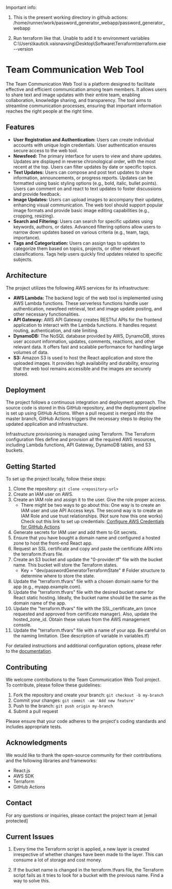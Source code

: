 Important info:

1. This is the present working directory in github actions:
    /home/runner/work/password_generator_webapp/password_generator_webapp

2. Run terraform like that. Unable to add it to environment variables
    C:\Users\kautick.vaisnavsing\Desktop\Software\Terraform\terraform.exe --version


# Team Communication Web Tool

The Team Communication Web Tool is a platform designed to facilitate effective and efficient communication among team members. It allows users to share text and image updates with their entire team, enabling collaboration, knowledge sharing, and transparency. The tool aims to streamline communication processes, ensuring that important information reaches the right people at the right time.

## Features

- **User Registration and Authentication:** Users can create individual accounts with unique login credentials. User authentication ensures secure access to the web tool.
- **Newsfeed:** The primary interface for users to view and share updates. Updates are displayed in reverse chronological order, with the most recent at the top. Users can filter updates by date or specific topics.
- **Text Updates:** Users can compose and post text updates to share information, announcements, or progress reports. Updates can be formatted using basic styling options (e.g., bold, italic, bullet points). Users can comment on and react to text updates to foster discussions and provide feedback.
- **Image Updates:** Users can upload images to accompany their updates, enhancing visual communication. The web tool should support popular image formats and provide basic image editing capabilities (e.g., cropping, resizing).
- **Search and Filtering:** Users can search for specific updates using keywords, authors, or dates. Advanced filtering options allow users to narrow down updates based on various criteria (e.g., team, tags, importance).
- **Tags and Categorization:** Users can assign tags to updates to categorize them based on topics, projects, or other relevant classifications. Tags help users quickly find updates related to specific subjects.

## Architecture

The project utilizes the following AWS services for its infrastructure:

- **AWS Lambda:** The backend logic of the web tool is implemented using AWS Lambda functions. These serverless functions handle user authentication, newsfeed retrieval, text and image update posting, and other necessary functionalities.
- **API Gateway:** AWS API Gateway creates RESTful APIs for the frontend application to interact with the Lambda functions. It handles request routing, authentication, and rate limiting.
- **DynamoDB:** The NoSQL database provided by AWS, DynamoDB, stores user account information, updates, comments, reactions, and other relevant data. It offers fast and scalable performance for handling large volumes of data.
- **S3:** Amazon S3 is used to host the React application and store the uploaded images. It provides high availability and durability, ensuring that the web tool remains accessible and the images are securely stored.

## Deployment

The project follows a continuous integration and deployment approach. The source code is stored in this GitHub repository, and the deployment pipeline is set up using GitHub Actions. When a pull request is merged into the master branch, GitHub Actions triggers the necessary steps to deploy the updated application and infrastructure.

Infrastructure provisioning is managed using Terraform. The Terraform configuration files define and provision all the required AWS resources, including Lambda functions, API Gateway, DynamoDB tables, and S3 buckets.


## Getting Started

To set up the project locally, follow these steps:

1. Clone the repository: `git clone <repository-url>`
2. Create an IAM user on AWS.
3. Create an IAM role and assign it to the user. Give the role proper access.
   - There might be two ways to go about this: One way is to create an IAM user and use API Access keys.
     The second way is to create an IAM Role and use trust relationships. (Not sure how this one works)
     Check out this link to set up credentials: [Configure AWS Credentials for GitHub Actions](https://github.com/marketplace/actions/configure-aws-credentials-for-github-actions)
4. Generate secrets for IAM user and add them to Git secrets.
5. Ensure that you have bought a domain name and configured a hosted zone to host the front-end React app.
6. Request an SSL certificate and copy and paste the certificate ARN into the terraform.tfvars file.
7. Create an S3 bucket and update the "0-provider.tf" file with the bucket name. This bucket will store the Terraform states.
   - Key = "dev/passwordGeneratorTerraformState" # Folder structure to determine where to store the state.
8. Update the "terraform.tfvars" file with a chosen domain name for the app (e.g., myapp.example.com).
9. Update the "terraform.tfvars" file with the desired bucket name for React static hosting. Ideally, the bucket name should be the same as the domain name of the app.
10. Update the "terraform.tfvars" file with the SSL_certificate_arn (once requested and approved from certificate manager). Also, update the hosted_zone_id. Obtain these values from the AWS management console.
11. Update the "terraform.tfvars" file with a name of your app. Be careful on the naming limitation. (See description of variable in variables.tf)


For detailed instructions and additional configuration options, please refer to the [documentation](docs/).

## Contributing

We welcome contributions to the Team Communication Web Tool project. To contribute, please follow these guidelines:

1. Fork the repository and create your branch: `git checkout -b my-branch`
2. Commit your changes: `git commit -am 'Add new feature'`
3. Push to the branch: `git push origin my-branch`
4. Submit a pull request

Please ensure that your code adheres to the project's coding standards and includes appropriate tests.

## Acknowledgments

We would like to thank the open-source community for their contributions and the following libraries and frameworks:

- React.js
- AWS SDK
- Terraform
- GitHub Actions

## Contact

For any questions or inquiries, please contact the project team at [email protected]

## Current Issues

1. Every time the Terraform script is applied, a new layer is created irrespective of whether changes have been made to the layer. This can consume a lot of storage and cost money.

2. If the bucket name is changed in the terraform.tfvars file, the Terraform script fails as it tries to look for a bucket with the previous name. Find a way to solve this.
